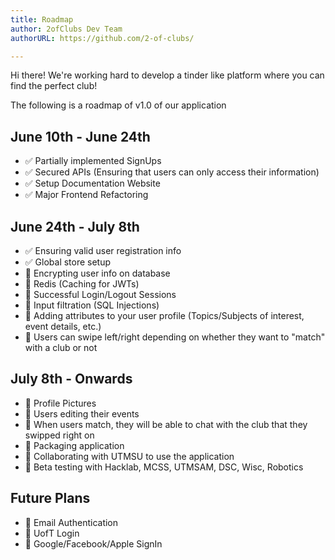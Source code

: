 ```yaml
---
title: Roadmap  
author: 2ofClubs Dev Team
authorURL: https://github.com/2-of-clubs/

---
```

Hi there! We're working hard to develop a tinder like platform where you can find the perfect club!

The following is a roadmap of v1.0 of our application
<!--truncate-->

## June 10th - June 24th
- ✅ Partially implemented SignUps
- ✅ Secured APIs (Ensuring that users can only access their information)
- ✅ Setup Documentation Website
- ✅ Major Frontend Refactoring

## June 24th - July 8th
- ✅ Ensuring valid user registration info
- ✅ Global store setup
- 🔨 Encrypting user info on database
- 🔨 Redis (Caching for JWTs)
- 🔨 Successful Login/Logout Sessions
- 🔨 Input filtration (SQL Injections)
- 🚧 Adding attributes to your user profile (Topics/Subjects of interest, event details, etc.)
- 🚧 Users can swipe left/right depending on whether they want to "match" with a club or not


## July 8th - Onwards
- 🚧 Profile Pictures
- 🚧 Users editing their events
- 🚧 When users match, they will be able to chat with the club that they swipped right on
- 🚧 Packaging application
- 🚧 Collaborating with UTMSU to use the application 
- 🚧 Beta testing with Hacklab, MCSS, UTMSAM, DSC, Wisc, Robotics

## Future Plans
- 🔮 Email Authentication
- 🔮 UofT Login
- 🔮 Google/Facebook/Apple SignIn




